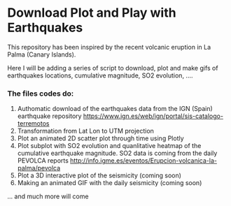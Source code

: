 # Download Plot and Play with Earthquakes

This repository has been inspired by the recent volcanic eruption in La Palma (Canary Islands).

Here I will be adding a series of script to download, plot and make gifs of earthquakes locations, cumulative magnitude, SO2 evolution, ....
### The files codes do:
1. Authomatic download of the earthquakes data from the IGN (Spain) earthquake repository https://www.ign.es/web/ign/portal/sis-catalogo-terremotos
2. Transformation from Lat Lon to UTM projection
3. Plot an animated 2D scatter plot through time using Plotly
4. Plot subplot with SO2 evolution and quanlitative heatmap of the cumulative earthquake magnitude. SO2 data is coming from the daily PEVOLCA reports http://info.igme.es/eventos/Erupcion-volcanica-la-palma/pevolca 
5. Plot a 3D interactive plot of the seismicity (coming soon)
6. Making an animated GIF with the daily seismicity (coming soon)

... and much more will come
